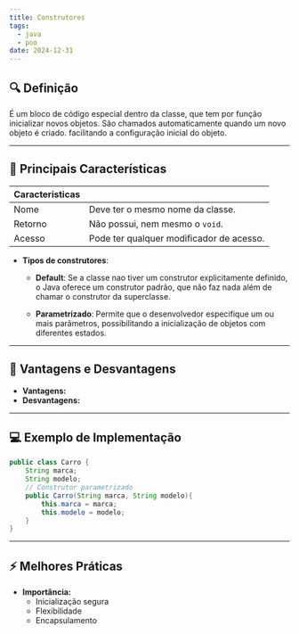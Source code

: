 ```yaml
---
title: Construtores
tags:
  - java
  - poo
date: 2024-12-31
---
```


## 🔍 Definição

É um bloco de código especial dentro da classe, que tem por função inicializar novos objetos. São chamados automaticamente quando um novo objeto é criado. facilitando a configuração inicial do objeto.

---

## 📝 Principais Características

| Caracteristicas |                                          |
| --------------- | ---------------------------------------- |
| Nome            | Deve ter o mesmo nome da classe.         |
| Retorno         | Não possui, nem mesmo o `void`.          |
| Acesso          | Pode ter qualquer modificador de acesso. |

- **Tipos de construtores**:
	- **Default**: Se a classe nao tiver um construtor explicitamente definido, o Java oferece um construtor padrão, que não faz nada além de chamar o construtor da superclasse.
	
	- **Parametrizado**: Permite que o desenvolvedor especifique um ou mais parâmetros, possibilitando a inicialização de objetos com diferentes estados.

---

## 🧩 Vantagens e Desvantagens

- **Vantagens:**
- **Desvantagens:**

---

## 💻 Exemplo de Implementação

```java
public class Carro {
	String marca;
	String modelo;
	// Construtor parametrizado
	public Carro(String marca, String modelo){
		this.marca = marca;
		this.modelo = modelo;
	}
}
```

---

## ⚡ Melhores Práticas

- **Importância:** 
	- Inicialização segura
	- Flexibilidade
	- Encapsulamento